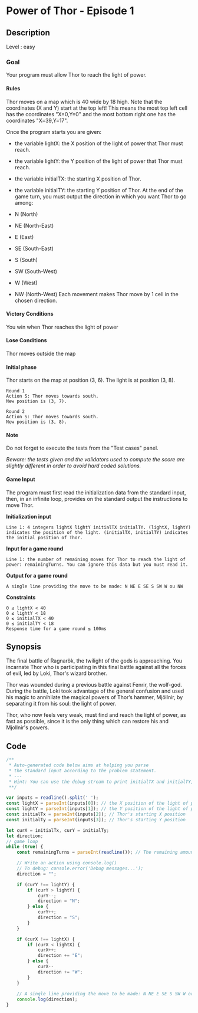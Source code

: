 # Power of Thor - Episode 1

## Description

Level : easy

### Goal
Your program must allow Thor to reach the light of power.
#### Rules
Thor moves on a map which is 40 wide by 18 high. Note that the coordinates (X and Y) start at the top left! This means the most top left cell has the coordinates "X=0,Y=0" and the most bottom right one has the coordinates "X=39,Y=17".

Once the program starts you are given:
* the variable lightX: the X position of the light of power that Thor must reach.
* the variable lightY: the Y position of the light of power that Thor must reach.
* the variable initialTX: the starting X position of Thor.
* the variable initialTY: the starting Y position of Thor.
At the end of the game turn, you must output the direction in which you want Thor to go among:
	
* N (North)
* NE (North-East)
* E (East)
* SE (South-East)
* S (South)
* SW (South-West)
* W (West)
* NW (North-West)
Each movement makes Thor move by 1 cell in the chosen direction.
 
#### Victory Conditions
You win when Thor reaches the light of power
 
#### Lose Conditions
Thor moves outside the map

#### Initial phase
Thor starts on the map at position (3, 6). The light is at position (3, 8).
```
Round 1
Action S: Thor moves towards south.
New position is (3, 7).

Round 2
Action S: Thor moves towards south.
New position is (3, 8).
```
#### Note
Do not forget to execute the tests from the "Test cases" panel.

_Beware: the tests given and the validators used to compute the score are slightly different in order to avoid hard coded solutions._

#### Game Input
The program must first read the initialization data from the standard input, then, in an infinite loop, provides on the standard output the instructions to move Thor.

**Initialization input**
```
Line 1: 4 integers lightX lightY initialTX initialTY. (lightX, lightY) indicates the position of the light. (initialTX, initialTY) indicates the initial position of Thor.
```

**Input for a game round**
```
Line 1: the number of remaining moves for Thor to reach the light of power: remainingTurns. You can ignore this data but you must read it.
```

**Output for a game round**
```
A single line providing the move to be made: N NE E SE S SW W ou NW
```

**Constraints**
```
0 ≤ lightX < 40
0 ≤ lightY < 18
0 ≤ initialTX < 40
0 ≤ initialTY < 18
Response time for a game round ≤ 100ms
```

## Synopsis
The final battle of Ragnarök, the twilight of the gods is approaching. You incarnate Thor who is participating in this final battle against all the forces of evil, led by Loki, Thor's wizard brother.

Thor was wounded during a previous battle against Fenrir, the wolf-god. During the battle, Loki took advantage of the general confusion and used his magic to annihilate the magical powers of Thor’s hammer, Mjöllnir, by separating it from his soul: the light of power.

Thor, who now feels very weak, must find and reach the light of power, as fast as possible, since it is the only thing which can restore his and Mjollnir's powers.

## Code

```js
/**
 * Auto-generated code below aims at helping you parse
 * the standard input according to the problem statement.
 * ---
 * Hint: You can use the debug stream to print initialTX and initialTY, if Thor seems not follow your orders.
 **/

var inputs = readline().split(' ');
const lightX = parseInt(inputs[0]); // the X position of the light of power
const lightY = parseInt(inputs[1]); // the Y position of the light of power
const initialTx = parseInt(inputs[2]); // Thor's starting X position
const initialTy = parseInt(inputs[3]); // Thor's starting Y position

let curX = initialTx, curY = initialTy;
let direction;
// game loop
while (true) {
    const remainingTurns = parseInt(readline()); // The remaining amount of turns Thor can move. Do not remove this line.

    // Write an action using console.log()
    // To debug: console.error('Debug messages...');
    direction = "";

    if (curY !== lightY) {
        if (curY > lightY) {
            curY--;
            direction = "N";
        } else {
            curY++;
            direction = "S";
        }
    }

    if (curX !== lightX) {
        if (curX < lightX) {
            curX++;
            direction += "E";
        } else {
            curX--
            direction += "W";
        }
    }
   
    // A single line providing the move to be made: N NE E SE S SW W or NW
    console.log(direction);
}
```
